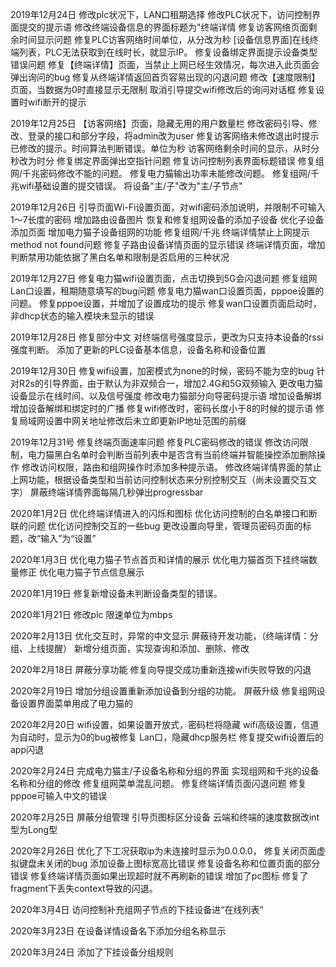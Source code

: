 2019年12月24日
修改plc状况下，LAN口租期选择
修改PLC状况下，访问控制界面提交的提示语
修改终端设备信息的界面标题为"终端详情
修复访客网络页面剩余时间显示问题
修复PLC访客网络时间单位，从分改为秒
[设备信息界面]在线终端列表，PLC无法获取到在线时长，就显示IP。
修复设备绑定界面提示设备类型错误问题
修复【终端详情】页面，当禁止上网已经生效情况，每次进入此页面会弹出询问的bug
修复从终端详情返回首页容易出现的闪退问题
修改【速度限制】页面，当数据为0时直接显示无限制
取消引导提交wifi修改后的询问对话框
修复设置时wifi断开的提示

2019年12月25日
【访客网络】页面，隐藏无用的用户数量栏
修改密码引导、修改、登录的接口和部分字段，将admin改为user
修复访客网络未修改退出时提示已修改的提示。时间算法判断错误。单位为秒
访客网络剩余时间的显示，从时分秒改为时分
修复绑定界面弹出空指针问题
修复访问控制列表界面标题错误
修复组网/千兆密码修改不能的问题。
修复电力猫输出功率未能修改问题。
修复组网/千兆wifi基础设置的提交错误。
将设备"主/子"改为"主/子节点"

2019年12月26日
引导页面Wi-Fi设置页面，对wifi密码添加说明，并限制不可输入1～7长度的密码
增加路由设备图片
恢复和修复组网设备的添加子设备
优化子设备添加页面
增加电力猫子设备组网的功能
修复组网/千兆 终端详情禁止上网提示method not found问题
修复子路由设备详情页面的显示错误
终端详情页面，增加判断禁用功能依据了黑白名单和限制是否启用的三种状况

2019年12月27日
修复电力猫wifi设置页面，点击切换到5G会闪退问题
修复组网Lan口设置，租期随意填写的bug问题
修复电力猫wan口设置页面，pppoe设置的问题。
修复pppoe设置，并增加了设置成功的提示
修复wan口设置页面启动时，非dhcp状态的输入模块未显示的错误

2019年12月28日
修复部分中文
对终端信号强度显示，更改为只支持本设备的rssi强度判断。
添加了更新的PLC设备基本信息，设备名称和设备位置

2019年12月30日
修复wifi设置，加密模式为none的时候，密码不能为空的bug
针对R2s的引导界面，由于默认为非双频合一，增加2.4G和5G双频输入
更改电力猫设备显示在线时间、以及信号强度
修改电力猫部分向导密码提示语
增加设备解绑
增加设备解绑和绑定时的广播
修复wifi修改时，密码长度小于8的时候的提示语
修复局域网设置中网关地址修改后未立即更新IP地址范围的前缀

2019年12月31号
修复终端页面速率问题
修复PLC密码修改的错误
修改访问限制，电力猫黑白名单时会判断当前列表中是否含有当前终端并智能操控添加删除操作
修改访问权限，路由和组网操作时添加多种提示语。
修改终端详情界面的禁止上网功能，根据设备类型和当前访问控制状态来分别控制交互（尚未设置交互文字）
屏蔽终端详情界面每隔几秒弹出progressbar

2020年1月2日
优化终端详情进入的闪烁和图标
优化访问控制的白名单接口和断联的问题
优化访问控制交互的一些bug
更改设置向导里，管理员密码页面的标题，改“输入”为“设置”

2020年1月3日
优化电力猫子节点首页和详情的展示
优化电力猫首页下挂终端数量修正
优化电力猫子节点信息展示

2020年1月19日
修复新增设备未判断设备类型的错误。

2020年1月21日
修改plc 限速单位为mbps

2020年2月13日
优化交互时，异常的中文显示
屏蔽待开发功能，（终端详情：分组、上线提醒）
新增分组页面，实现查询和添加、删除、修改

2020年2月18日
屏蔽分享功能
修复向导提交成功重新连接wifi失败导致的闪退

2020年2月19日
增加分组设置重新添加设备到分组的功能。
屏蔽升级
修复组网设备设置界面菜单用成了电力猫的

2020年2月20日
wifi设置，如果设置开放式，密码栏将隐藏
wifi高级设置，信道为自动时，显示为0的bug被修复
Lan口，隐藏dhcp服务栏
修复提交wifi设置后的app闪退


2020年2月24日
完成电力猫主/子设备名称和分组的界面
实现组网和千兆的设备名称和分组的修改
修复组网菜单混乱问题。
修复终端详情页面闪退问题
修复pppoe可输入中文的错误

2020年2月25日
屏蔽分组管理
引导页图标区分设备
云端和终端的速度数据改int型为Long型

2020年2月26日
优化了下工况获取ip为未连接时显示为0.0.0.0，
修复关闭页面虚拟键盘未关闭的bug
添加设备上图标宽高比错误
修复设备名称和位置页面的部分错误
修复终端详情页面如果出现超时就不再刷新的错误
增加了pc图标
修复了fragment下丢失context导致的闪退。

2020年3月4日
访问控制补充组网子节点的下挂设备进“在线列表”

2020年3月23日
在设备详情设备名下添加分组名称显示

2020年3月24日
添加了下挂设备分组规则